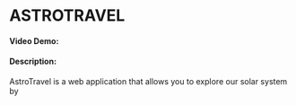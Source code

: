 # ASTROTRAVEL
#### Video Demo:  <URL HERE>
#### Description:
AstroTravel is a web application that allows you to explore our solar system by